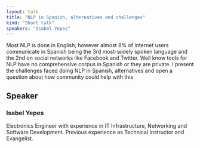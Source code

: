 ```yaml
---
layout: talk
title: "NLP in Spanish, alternatives and challenges"
kind: "Short talk"
speakers: "Isabel Yepes"
---
```


Most NLP is done in English; however almost 8% of internet users communicate in Spanish being the 3rd most-widely spoken language and the 2nd on social networks like Facebook and Twitter. Well know tools for NLP have no comprehensive corpus in Spanish or they are private. I present the challenges faced doing NLP in Spanish, alternatives and open a question about how community could help with this

## Speaker

### Isabel Yepes

Electronics Engineer with experience in IT Infrastructure, Networking and Software Development. Previous experience as Technical Instructor and Evangelist.
